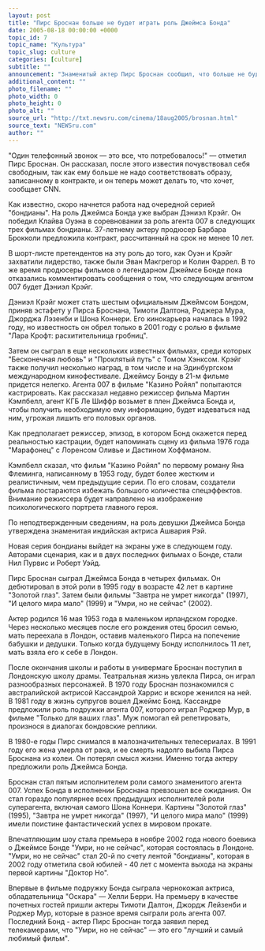 ```yaml
---
layout: post
title: "Пирс Броснан больше не будет играть роль Джеймса Бонда"
date: 2005-08-18 00:00:00 +0000
topic_id: 7
topic_name: "Культура"
topic_slug: culture
categories: [culture]
subtitle: ""
announcement: "Знаменитый актер Пирс Броснан сообщил, что больше не будет играть роль суперагента 007 Джеймса Бонда. Как рассказал Броснан в интервью журналу Entertainment Weekly, очередной номер которого выйдет 19 августа, ему позвонили по телефону продюсеры новой картины \"бондианы\" и сообщили, что не нуждаются в его услугах."
additional_content: ""
photo_filename: ""
photo_width: 0
photo_height: 0
photo_alt: ""
source_url: "http://txt.newsru.com/cinema/18aug2005/brosnan.html"
source_text: "NEWSru.com"
author: ""
---
```

"Один телефонный звонок &mdash; это все, что потребовалось!" &mdash; отметил Пирс Броснан. Он рассказал, после этого известия почувствовал себя свободным, так как ему больше не надо соответствовать образу, записанному в контракте, и он теперь может делать то, что хочет, сообщает CNN.

Как известно, скоро начнется работа над очередной серией "бондианы". На роль Джеймса Бонда уже выбран Дэниэл Крэйг. Он победил Клайва Оуэна в соревновании за роль агента 007 в следующих трех фильмах бондианы. 37-летнему актеру продюсер Барбара Брокколи предложила контракт, рассчитанный на срок не менее 10 лет.

В шорт-листе претендентов на эту роль до того, как Оуэн и Крэйг захватили лидерство, также были Эван Макгрегор и Колин Фаррел. В то же время продюсеры фильмов о легендарном Джеймсе Бонде пока отказались комментировать сообщения о том, что следующим агентом 007 будет Дэниэл Крэйг.

Дэниэл Крэйг может стать шестым официальным Джеймсом Бондом, приняв эстафету у Пирса Броснана, Тимоти Далтона, Роджера Мура, Джорджа Лэзенби и Шона Коннери. Его кинокарьера началась в 1992 году, но известность он обрел только в 2001 году с ролью в фильме "Лара Крофт: расхитительница гробниц".

Затем он сыграл в еще нескольких известных фильмах, среди которых "Бесконечная любовь" и "Проклятый путь" с Томом Хэнксом. Крэйг также получил несколько наград, в том числе и на Эдинбургском международном кинофестивале. Джеймсу Бонду в 21-м фильме придется нелегко. Агента 007 в фильме "Казино Ройял" попытаются кастрировать. Как рассказал недавно режиссер фильма Мартин Кэмпбелл, агент КГБ Ле Шиффр возьмет в плен Джеймса Бонда и, чтобы получить необходимую ему информацию, будет издеваться над ним, угрожая лишить его половых органов.

Как предполагает режиссер, эпизод, в котором Бонд окажется перед реальностью кастрации, будет напоминать сцену из фильма 1976 года "Марафонец" с Лоренсом Оливье и Дастином Хоффманом.

Кэмпбелл сказал, что фильм "Казино Ройял" по первому роману Яна Флеминга, написанному в 1953 году, будет более жестким и реалистичным, чем предыдущие серии. По его словам, создатели фильма постараются избежать большого количества спецэффектов. Внимание режиссера будет направлено на изображение психологического портрета главного героя.

По неподтвержденным сведениям, на роль девушки Джеймса Бонда утверждена знаменитая индийская актриса Ашвария Рэй.

Новая серия бондианы выйдет на экраны уже в следующем году. Авторами сценария, как и в двух последних фильмах о Бонде, стали Нил Пурвис и Роберт Уэйд.

Пирс Броснан сыграл Джеймса Бонда в четырех фильмах. Он дебютировал в этой роли в 1995 году в возрасте 42 лет в картине "Золотой глаз". Затем были фильмы "Завтра не умрет никогда" (1997), "И целого мира мало" (1999) и "Умри, но не сейчас" (2002).

Актер родился 16 мая 1953 года в маленьком ирландском городке. Через несколько месяцев после его рождения отец бросил семью, мать переехала в Лондон, оставив маленького Пирса на попечение бабушки и дедушки. Только когда будущему Бонду исполнилось 11 лет, мать взяла его к себе в Лондон.

После окончания школы и работы в универмаге Броснан поступил в Лондонскую школу драмы. Театральная жизнь увлекла Пирса, он играл разнообразных персонажей. В 1970 году Броснан познакомился с австралийской актрисой Кассандрой Харрис и вскоре женился на ней. В 1981 году в жизнь супругов вошел Джеймс Бонд. Кассандре предложили роль подружки агента 007, которого играл Роджер Мур, в фильме "Только для ваших глаз". Муж помогал ей репетировать, произнося в диалогах бондовские реплики.

В 1980-е годы Пирс снимался в малозначительных телесериалах. В 1991 году его жена умерла от рака, и ее смерть надолго выбила Пирса Броснана из колеи. Он потерял смысл жизни. Именно тогда актеру предложили роль Джеймса Бонда.

Броснан стал пятым исполнителем роли самого знаменитого агента 007. Успех Бонда в исполнении Броснана превзошел все ожидания. Он стал гораздо популярнее всех предыдущих исполнителей роли суперагента, включая самого Шона Коннери. Картины "Золотой глаз" (1995), "Завтра не умрет никогда" (1997), "И целого мира мало" (1999) имели поистине фантастический успех в мировом прокате.

Впечатляющим шоу стала премьера в ноябре 2002 года нового боевика о Джеймсе Бонде "Умри, но не сейчас", которая состоялась в Лондоне. "Умри, но не сейчас" стал 20-й по счету лентой "бондианы", которая в 2002 году отметила свой юбилей - 40 лет с момента выхода на экраны первой картины "Доктор Но".

Впервые в фильме подружку Бонда сыграла чернокожая актриса, обладательница "Оскара" &mdash; Хелли Берри. На премьеру в качестве почетных гостей пришли актеры Тимоти Далтон, Джордж Лейзенби и Роджер Мур, которые в разное время сыграли роль агента 007. Последний Бонд - актер Пирс Броснан тогда заявил перед телекамерами, что "Умри, но не сейчас" &mdash; это его "лучший и самый любимый фильм".
